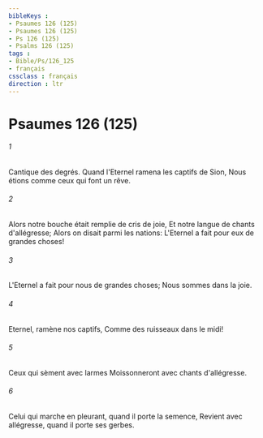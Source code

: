 ```yaml
---
bibleKeys : 
- Psaumes 126 (125)
- Psaumes 126 (125)
- Ps 126 (125)
- Psalms 126 (125)
tags : 
- Bible/Ps/126_125
- français
cssclass : français
direction : ltr
---
```


# Psaumes 126 (125)

###### 1
Cantique des degrés. Quand l'Eternel ramena les captifs de Sion, Nous étions comme ceux qui font un rêve.
###### 2
Alors notre bouche était remplie de cris de joie, Et notre langue de chants d'allégresse; Alors on disait parmi les nations: L'Eternel a fait pour eux de grandes choses!
###### 3
L'Eternel a fait pour nous de grandes choses; Nous sommes dans la joie.
###### 4
Eternel, ramène nos captifs, Comme des ruisseaux dans le midi!
###### 5
Ceux qui sèment avec larmes Moissonneront avec chants d'allégresse.
###### 6
Celui qui marche en pleurant, quand il porte la semence, Revient avec allégresse, quand il porte ses gerbes.
